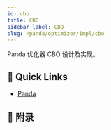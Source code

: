 ```yaml
---
id: cbo
title: CBO
sidebar_label: CBO
slug: /panda/optimizer/impl/cbo
---
```


Panda 优化器 CBO 设计及实现。

## 🚀 Quick Links
- [Panda](https://github.com/hetudb/panda)

## 🍎 附录

